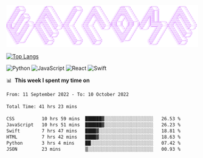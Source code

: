 
![ezcv logo](https://raw.githubusercontent.com/adammgerber/images/main/Welcome.png)

[![Top Langs](https://github-readme-stats.vercel.app/api/top-langs/?username=adammgerber&layout=compact)](https://github.com/anuraghazra/github-readme-stats)

![Python](https://img.shields.io/badge/python-3670A0?style=for-the-badge&logo=python&logoColor=ffdd54)
![JavaScript](https://img.shields.io/badge/javascript-%23323330.svg?style=for-the-badge&logo=javascript&logoColor=%23F7DF1E)
![React](https://img.shields.io/badge/react-%2320232a.svg?style=for-the-badge&logo=react&logoColor=%2361DAFB)
![Swift](https://img.shields.io/badge/swift-F54A2A?style=for-the-badge&logo=swift&logoColor=white)

📊 &nbsp;**This week I spent my time on**

<!--START_SECTION:waka-->

```text
From: 11 September 2022 - To: 10 October 2022

Total Time: 41 hrs 23 mins

CSS          10 hrs 59 mins  ██████▓░░░░░░░░░░░░░░░░░░   26.53 %
JavaScript   10 hrs 51 mins  ██████▓░░░░░░░░░░░░░░░░░░   26.23 %
Swift        7 hrs 47 mins   ████▓░░░░░░░░░░░░░░░░░░░░   18.81 %
HTML         7 hrs 42 mins   ████▓░░░░░░░░░░░░░░░░░░░░   18.63 %
Python       3 hrs 4 mins    ██░░░░░░░░░░░░░░░░░░░░░░░   07.42 %
JSON         23 mins         ▒░░░░░░░░░░░░░░░░░░░░░░░░   00.93 %
```

<!--END_SECTION:waka-->

